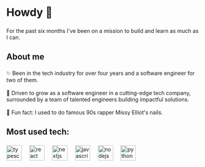 <h1 align="left">Howdy 👋</h1>

###

<p align="left">For the past six months I've been on a mission to build and learn as much as I can.</p>

###

<h2 align="left">About me</h2>

###

<p align="left">✨ Been in the tech industry for over four years and a software engineer for two of them.<br><br>🎯 Driven to grow as a software engineer in a cutting-edge tech company, surrounded by a team of talented engineers building impactful solutions.<br><br>💅 Fun fact: I used to do famous 90s rapper Missy Elliot's nails.</p>

###

<h2 align="left">Most used tech:</h2>

###

<div align="left">
  <img src="https://cdn.jsdelivr.net/gh/devicons/devicon/icons/typescript/typescript-original.svg" height="40" alt="typescript logo"  />
  <img width="12" />
  <img src="https://cdn.jsdelivr.net/gh/devicons/devicon/icons/react/react-original.svg" height="40" alt="react logo"  />
  <img width="12" />
  <img src="https://cdn.jsdelivr.net/gh/devicons/devicon/icons/nextjs/nextjs-original.svg" height="40" alt="nextjs logo"  />
  <img width="12" />
  <img src="https://cdn.jsdelivr.net/gh/devicons/devicon/icons/javascript/javascript-original.svg" height="40" alt="javascript logo"  />
  <img width="12" />
  <img src="https://cdn.jsdelivr.net/gh/devicons/devicon/icons/nodejs/nodejs-original.svg" height="40" alt="nodejs logo"  />
  <img width="12" />
  <img src="https://cdn.jsdelivr.net/gh/devicons/devicon/icons/python/python-original.svg" height="40" alt="python logo"  />
</div>

###
